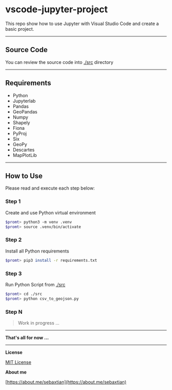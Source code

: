 # vscode-jupyter-project

This repo show how to use Jupyter with Visual Studio Code and create a basic project.

---

## Source Code

You can review the source code into [./src](./src) directory

---

## Requirements

* Python
* Jupyterlab
* Pandas
* GeoPandas
* Numpy
* Shapely
* Fiona
* PyProj
* Six
* GeoPy
* Descartes
* MapPlotLib

---

## How to Use

Please read and execute each step below:

### Step 1

Create and use Python virtual environment

```bash
$promt> python3 -m venv .venv
$promt> source .venv/bin/activate
```

### Step 2

Install all Python requirements

```bash
$promt> pip3 install -r requirements.txt
```

### Step 3

Run Python Script from [./src](./src)

```bash
$promt> cd ./src
$promt> python csv_to_geojson.py
```

### Step N

> Work in progress ...

---

**That's all for now ...**

---

**License**

[MIT License](./LICENSE)

**About me**

[https://about.me/sebaxtian](https://about.me/sebaxtian)

